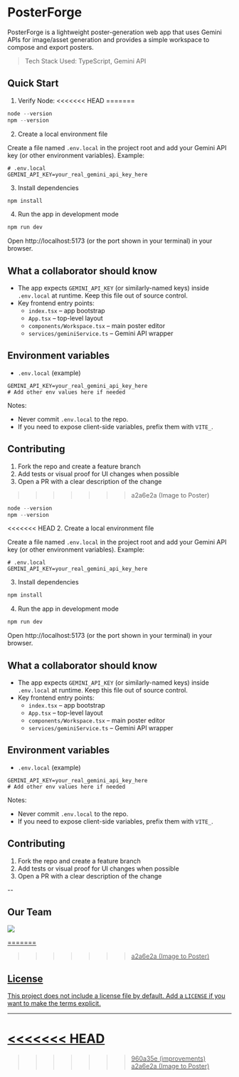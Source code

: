 
# PosterForge

PosterForge is a lightweight poster-generation web app that uses Gemini APIs for image/asset generation and provides a simple workspace to compose and export posters.

> Tech Stack Used: TypeScript, Gemini API

## Quick Start

1. Verify Node:
<<<<<<< HEAD
=======

```powershell
node --version
npm --version
```

2. Create a local environment file

Create a file named `.env.local` in the project root and add your Gemini API key (or other environment variables). Example:

```text
# .env.local
GEMINI_API_KEY=your_real_gemini_api_key_here
```

3. Install dependencies

```powershell
npm install
```

4. Run the app in development mode

```powershell
npm run dev
```

Open http://localhost:5173 (or the port shown in your terminal) in your browser.

## What a collaborator should know

- The app expects `GEMINI_API_KEY` (or similarly-named keys) inside `.env.local` at runtime. Keep this file out of source control.
- Key frontend entry points:
   - `index.tsx` – app bootstrap
   - `App.tsx` – top-level layout
   - `components/Workspace.tsx` – main poster editor
   - `services/geminiService.ts` – Gemini API wrapper

## Environment variables

- `.env.local` (example)

```text
GEMINI_API_KEY=your_real_gemini_api_key_here
# Add other env values here if needed
```

Notes:
- Never commit `.env.local` to the repo.
- If you need to expose client-side variables, prefix them with `VITE_`.

## Contributing

1. Fork the repo and create a feature branch
2. Add tests or visual proof for UI changes when possible
3. Open a PR with a clear description of the change
>>>>>>> a2a6e2a (Image to Poster)

```powershell
node --version
npm --version
```

<<<<<<< HEAD
2. Create a local environment file

Create a file named `.env.local` in the project root and add your Gemini API key (or other environment variables). Example:

```text
# .env.local
GEMINI_API_KEY=your_real_gemini_api_key_here
```

3. Install dependencies

```powershell
npm install
```

4. Run the app in development mode

```powershell
npm run dev
```

Open http://localhost:5173 (or the port shown in your terminal) in your browser.

## What a collaborator should know

- The app expects `GEMINI_API_KEY` (or similarly-named keys) inside `.env.local` at runtime. Keep this file out of source control.
- Key frontend entry points:
   - `index.tsx` – app bootstrap
   - `App.tsx` – top-level layout
   - `components/Workspace.tsx` – main poster editor
   - `services/geminiService.ts` – Gemini API wrapper

## Environment variables

- `.env.local` (example)

```text
GEMINI_API_KEY=your_real_gemini_api_key_here
# Add other env values here if needed
```

Notes:
- Never commit `.env.local` to the repo.
- If you need to expose client-side variables, prefix them with `VITE_`.

## Contributing

1. Fork the repo and create a feature branch
2. Add tests or visual proof for UI changes when possible
3. Open a PR with a clear description of the change

--
## Our Team
<a href="https://github.com/Bhanu-partap-13/Poster-Forge/graphs/contributors">
<img src="https://contributors-img.web.app/image?repo=Bhanu-partap-13/Poster-Forge"/>

=======
>>>>>>> a2a6e2a (Image to Poster)
## License

This project does not include a license file by default. Add a `LICENSE` if you want to make the terms explicit.

---
<<<<<<< HEAD
=======

>>>>>>> 960a35e (improvements)
>>>>>>> a2a6e2a (Image to Poster)
